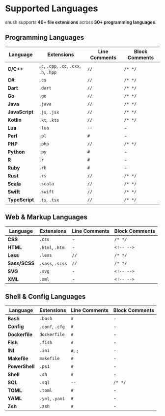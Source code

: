 # Supported Languages

shush supports **40+ file extensions** across **30+ programming languages**.

## Programming Languages
| Language | Extensions | Line Comments | Block Comments |
|----------|------------|---------------|----------------|
| **C/C++** | `.c`, `.cpp`, `.cc`, `.cxx`, `.h`, `.hpp` | `//` | `/* */` |
| **C#** | `.cs` | `//` | `/* */` |
| **Dart** | `.dart` | `//` | `/* */` |
| **Go** | `.go` | `//` | `/* */` |
| **Java** | `.java` | `//` | `/* */` |
| **JavaScript** | `.js`, `.jsx` | `//` | `/* */` |
| **Kotlin** | `.kt`, `.kts` | `//` | `/* */` |
| **Lua** | `.lua` | `--` | - |
| **Perl** | `.pl` | `#` | - |
| **PHP** | `.php` | `//` | `/* */` |
| **Python** | `.py` | `#` | - |
| **R** | `.r` | `#` | - |
| **Ruby** | `.rb` | `#` | - |
| **Rust** | `.rs` | `//` | `/* */` |
| **Scala** | `.scala` | `//` | `/* */` |
| **Swift** | `.swift` | `//` | `/* */` |
| **TypeScript** | `.ts`, `.tsx` | `//` | `/* */` |

## Web & Markup Languages
| Language | Extensions | Line Comments | Block Comments |
|----------|------------|---------------|----------------|
| **CSS** | `.css` | - | `/* */` |
| **HTML** | `.html`, `.htm` | - | `<!-- -->` |
| **Less** | `.less` | `//` | `/* */` |
| **Sass/SCSS** | `.sass`, `.scss` | `//` | `/* */` |
| **SVG** | `.svg` | - | `<!-- -->` |
| **XML** | `.xml` | - | `<!-- -->` |

## Shell & Config Languages  
| Language | Extensions | Line Comments | Block Comments |
|----------|------------|---------------|----------------|
| **Bash** | `.bash` | `#` | - |
| **Config** | `.conf`, `.cfg` | `#` | - |
| **Dockerfile** | `dockerfile` | `#` | - |
| **Fish** | `.fish` | `#` | - |
| **INI** | `.ini` | `#`, `;` | - |
| **Makefile** | `makefile` | `#` | - |
| **PowerShell** | `.ps1` | `#` | - |
| **Shell** | `.sh` | `#` | - |
| **SQL** | `.sql` | `--` | `/* */` |
| **TOML** | `.toml` | `#` | - |
| **YAML** | `.yml`, `.yaml` | `#` | - |
| **Zsh** | `.zsh` | `#` | - |
